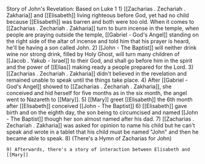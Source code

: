 Story of John's Revelation:
	Based on Luke 1
	1) [[Zacharias . Zechariah . Zakharia]] and [[Elisabeth]] living righteous before God, yet had no child because [[Elisabeth]] was barren and both were too old. When it comes to [[Zacharias . Zechariah . Zakharia]] turn to burn incense in the temple, when people are praying outside the temple, [[Gabriel - God's Angel]] standing on the right side of the altar of incense and told him that his prayer is heard, he'll be having a son called John. 
	2) [[John - The Baptist]] will neither drink wine nor strong drink, filled by Holy Ghost, will turn many children of [[Jacob . Yakub - Israel]] to their God, and shall go before him in the spirit and the power of [[Elias]] making ready a people prepared for the Lord.
	3) [[Zacharias . Zechariah . Zakharia]] didn't believed in the revelation and remained unable to speak until the things take place.
	4) After [[Gabriel - God's Angel]] showed to [[Zacharias . Zechariah . Zakharia]], she conceived and hid herself for five months as in the six month, the angel went to Nazareth to [[Mary]].
	5) [[Mary]] greet [[Elisabeth]] the 6th month after [[Elisabeth]] conceived [[John - The Baptist]]
	6) [[Elisabeth]] gave birth and on the eighth day, the son being to circumcised and named [[John - The Baptist]] though her son almost named after his dad.
	7) [[Zacharias . Zechariah . Zakharia]] was asked for opinion to name his child but he can't speak and wrote in a tablet that his child must be named "John" and then he became able to speak.
	8) (There's a Hymn of Zacharias for John)


	9) Afterwards, there's a story of interaction between Elisabeth and [[Mary]]